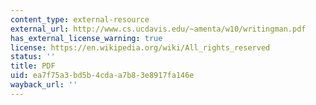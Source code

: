 ```yaml
---
content_type: external-resource
external_url: http://www.cs.ucdavis.edu/~amenta/w10/writingman.pdf
has_external_license_warning: true
license: https://en.wikipedia.org/wiki/All_rights_reserved
status: ''
title: PDF
uid: ea7f75a3-bd5b-4cda-a7b8-3e8917fa146e
wayback_url: ''
---
```

